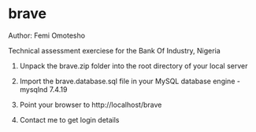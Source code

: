 # brave
Author: Femi Omotesho

Technical assessment exerciese for the Bank Of Industry, Nigeria

1. Unpack the brave.zip folder into the root directory of your local server

2. Import the brave.database.sql file in your MySQL database engine - mysqlnd 7.4.19

3. Point your browser to http://localhost/brave

4. Contact me to get login details 
